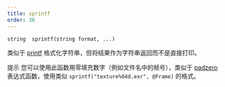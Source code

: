 ```yaml
---
title: sprintf
order: 36
---
```

`string  sprintf(string format, ...)`

类似于 [printf](/zh-cn/houdini-vex/utility/printf "将值打印到启动VEX程序的控制台。") 格式化字符串，但将结果作为字符串返回而不是直接打印。

提示
您可以使用此函数用零填充数字（例如文件名中的帧号），类似于 [padzero](../../expressions/padzero.html "返回一个用零填充到指定长度的数字字符串。") 表达式函数，使用类似 `sprintf("texture%04d.exr", @Frame)` 的格式。
